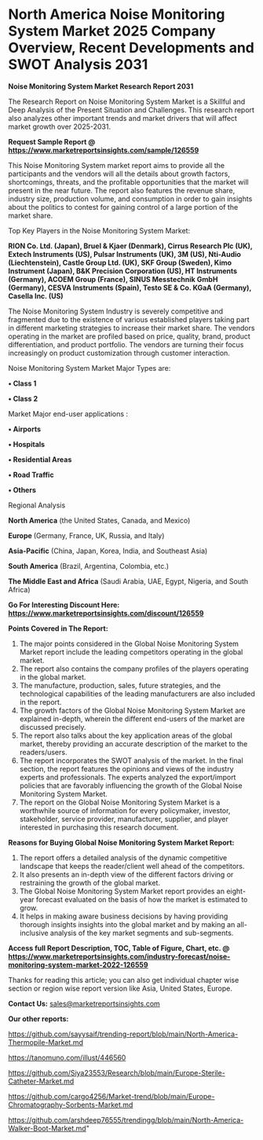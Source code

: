 # North America Noise Monitoring System Market 2025 Company Overview, Recent Developments and SWOT Analysis 2031

<strong>Noise Monitoring System Market Research Report 2031</strong>

The Research Report on Noise Monitoring System Market is a Skillful and Deep Analysis of the Present Situation and Challenges. This research report also analyzes other important trends and market drivers that will affect market growth over 2025-2031.

<strong>Request Sample Report @ <a href=https://www.marketreportsinsights.com/sample/126559>https://www.marketreportsinsights.com/sample/126559</a></strong>

This Noise Monitoring System market report aims to provide all the participants and the vendors will all the details about growth factors, shortcomings, threats, and the profitable opportunities that the market will present in the near future. The report also features the revenue share, industry size, production volume, and consumption in order to gain insights about the politics to contest for gaining control of a large portion of the market share.

Top Key Players in the Noise Monitoring System Market:

<strong>RION Co. Ltd. (Japan), Bruel & Kjaer (Denmark), Cirrus Research Plc (UK), Extech Instruments (US), Pulsar Instruments (UK), 3M (US), Nti-Audio (Liechtenstein), Castle Group Ltd. (UK), SKF Group (Sweden), Kimo Instrument (Japan), B&K Precision Corporation (US), HT Instruments (Germany), ACOEM Group (France), SINUS Messtechnik GmbH (Germany), CESVA Instruments (Spain), Testo SE & Co. KGaA (Germany), Casella Inc. (US)</strong>

The Noise Monitoring System Industry is severely competitive and fragmented due to the existence of various established players taking part in different marketing strategies to increase their market share. The vendors operating in the market are profiled based on price, quality, brand, product differentiation, and product portfolio. The vendors are turning their focus increasingly on product customization through customer interaction.

Noise Monitoring System Market Major Types are:

<strong>• Class 1

• Class 2</strong>

Market Major end-user applications :

<strong>• Airports

• Hospitals

• Residential Areas

• Road Traffic

• Others</strong>

Regional Analysis

</u><strong><b>North America</b></strong> (the United States, Canada, and Mexico)

<strong><b>Europe </b></strong>(Germany, France, UK, Russia, and Italy)

<strong><b>Asia-Pacific</b></strong> (China, Japan, Korea, India, and Southeast Asia)

<strong><b>South America</b></strong> (Brazil, Argentina, Colombia, etc.)

<strong><b>The Middle East and Africa</b></strong> (Saudi Arabia, UAE, Egypt, Nigeria, and South Africa)

<strong>Go For Interesting Discount Here: <a href=https://www.marketreportsinsights.com/discount/126559>https://www.marketreportsinsights.com/discount/126559</a></strong>

<strong>Points Covered in The Report:</strong>
<ol>
  <li>The major points considered in the Global Noise Monitoring System Market report include the leading competitors operating in the global market.</li>
  <li>The report also contains the company profiles of the players operating in the global market.</li>
  <li>The manufacture, production, sales, future strategies, and the technological capabilities of the leading manufacturers are also included in the report.</li>
  <li>The growth factors of the Global Noise Monitoring System Market are explained in-depth, wherein the different end-users of the market are discussed precisely.</li>
  <li>The report also talks about the key application areas of the global market, thereby providing an accurate description of the market to the readers/users.</li>
  <li>The report incorporates the SWOT analysis of the market. In the final section, the report features the opinions and views of the industry experts and professionals. The experts analyzed the export/import policies that are favorably influencing the growth of the Global Noise Monitoring System Market.</li>
  <li>The report on the Global Noise Monitoring System Market is a worthwhile source of information for every policymaker, investor, stakeholder, service provider, manufacturer, supplier, and player interested in purchasing this research document.</li>
</ol>
<strong>Reasons for Buying Global Noise Monitoring System Market Report:</strong>

<ol>
  <li>The report offers a detailed analysis of the dynamic competitive landscape that keeps the reader/client well ahead of the competitors.</li>
  <li>It also presents an in-depth view of the different factors driving or restraining the growth of the global market.</li>
  <li>The Global Noise Monitoring System Market report provides an eight-year forecast evaluated on the basis of how the market is estimated to grow.</li>
  <li>It helps in making aware business decisions by having providing thorough insights insights into the global market and by making an all-inclusive analysis of the key market segments and sub-segments.</li>
</ol>
<strong>Access full Report Description, TOC, Table of Figure, Chart, etc. @ <a href=https://www.marketreportsinsights.com/industry-forecast/noise-monitoring-system-market-2022-126559>https://www.marketreportsinsights.com/industry-forecast/noise-monitoring-system-market-2022-126559</a></strong>


Thanks for reading this article; you can also get individual chapter wise section or region wise report version like Asia, United States, Europe.

<strong>Contact Us:</strong>
sales@marketreportsinsights.com

<strong>Our other reports:</strong>

<a href=https://github.com/sayysaif/trending-report/blob/main/North-America-Thermopile-Market.md>https://github.com/sayysaif/trending-report/blob/main/North-America-Thermopile-Market.md</a>

<a href=https://tanomuno.com/illust/446560>https://tanomuno.com/illust/446560</a>

<a href=https://github.com/Siya23553/Research/blob/main/Europe-Sterile-Catheter-Market.md>https://github.com/Siya23553/Research/blob/main/Europe-Sterile-Catheter-Market.md</a>

<a href=https://github.com/cargo4256/Market-trend/blob/main/Europe-Chromatography-Sorbents-Market.md>https://github.com/cargo4256/Market-trend/blob/main/Europe-Chromatography-Sorbents-Market.md</a>

<a href=https://github.com/arshdeep76555/trendingg/blob/main/North-America-Walker-Boot-Market.md>https://github.com/arshdeep76555/trendingg/blob/main/North-America-Walker-Boot-Market.md</a>"
